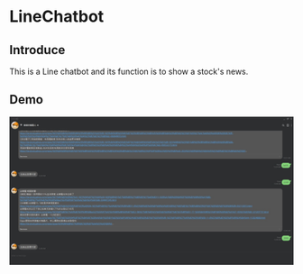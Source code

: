# LineChatbot
## Introduce
This is a Line chatbot and its function is to show a stock's news.

## Demo
![image](https://github.com/WeiWeiCheng123/LineChatBot/blob/main/image/demo.jpg)
